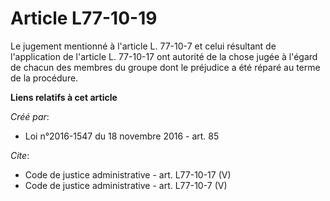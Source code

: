 # Article L77-10-19

Le jugement mentionné à l'article L. 77-10-7 et celui résultant de l'application de l'article L. 77-10-17 ont autorité de la
chose jugée à l'égard de chacun des membres du groupe dont le préjudice a été réparé au terme de la procédure.

**Liens relatifs à cet article**

_Créé par_:

  - Loi n°2016-1547 du 18 novembre 2016 - art. 85

_Cite_:

  - Code de justice administrative - art. L77-10-17 (V)
  - Code de justice administrative - art. L77-10-7 (V)
